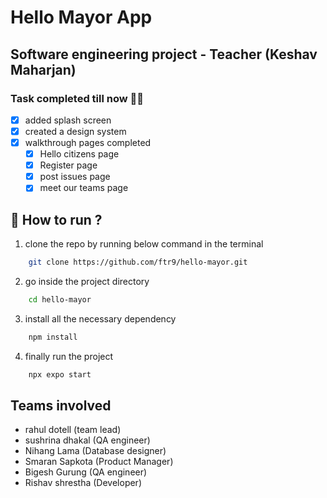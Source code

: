 # Hello Mayor App

## Software engineering project - Teacher (Keshav Maharjan)

### Task completed till now 🎉🎉

- [x] added splash screen
- [x] created a design system
- [x] walkthrough pages completed
  - [x] Hello citizens page
  - [x] Register page
  - [x] post issues page
  - [x] meet our teams page

## 🚀 How to run ?

1. clone the repo by running below command in the terminal

```sh
    git clone https://github.com/ftr9/hello-mayor.git
```

2. go inside the project directory

```sh
    cd hello-mayor
```

3. install all the necessary dependency

```sh
    npm install
```

4. finally run the project

```sh
    npx expo start
```

## Teams involved

- rahul dotell (team lead)
- sushrina dhakal (QA engineer)
- Nihang Lama (Database designer)
- Smaran Sapkota (Product Manager)
- Bigesh Gurung (QA engineer)
- Rishav shrestha (Developer)

